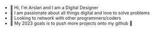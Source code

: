 - 👋 Hi, I'm Arslan and I am a Digital Designer 
- 👀 I am passionate about all things digital and love to solve problems 
- 🤝 Looking to network with other programmers/coders
- 🎉 My 2023 goals is to push more projects onto my github 🚀 
